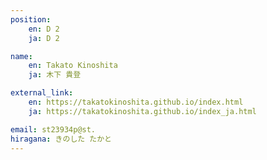 ```yaml
---
position:
    en: D 2
    ja: D 2

name:
    en: Takato Kinoshita
    ja: 木下 貴登

external_link:
    en: https://takatokinoshita.github.io/index.html
    ja: https://takatokinoshita.github.io/index_ja.html

email: st23934p@st.
hiragana: きのした たかと
---
```

